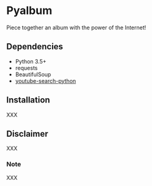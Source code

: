 # Pyalbum

Piece together an album with the power of the Internet!

## Dependencies

* Python 3.5+
* requests
* BeautifulSoup
* [youtube-search-python](https://github.com/alexmercerind/youtube-search-python)

## Installation

XXX

## Disclaimer

XXX

### Note

XXX